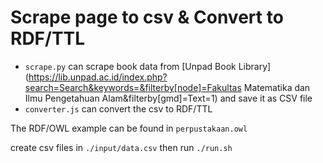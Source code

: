 # Scrape page to csv & Convert to RDF/TTL
- `scrape.py` can scrape book data from [Unpad Book Library](https://lib.unpad.ac.id/index.php?search=Search&keywords=&filterby[node]=Fakultas Matematika dan Ilmu Pengetahuan Alam&filterby[gmd]=Text=1) and save it as CSV file
- `converter.js` can convert the csv to RDF/TTL

The RDF/OWL example can be found in `perpustakaan.owl`

create csv files in `./input/data.csv`
then run `./run.sh`

